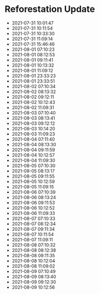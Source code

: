 # Reforestation Update

- 2021-07-31 10:01:47
- 2021-07-31 10:11:54
- 2021-07-31 10:33:30
- 2021-07-31 11:09:14
- 2021-07-31 15:46:46
- 2021-08-01 07:10:23
- 2021-08-01 08:12:53
- 2021-08-01 09:11:41
- 2021-08-01 10:13:32
- 2021-08-01 11:09:12
- 2021-08-01 23:33:23
- 2021-08-01 23:33:51
- 2021-08-02 07:10:34
- 2021-08-02 08:13:32
- 2021-08-02 09:12:11
- 2021-08-02 10:12:43
- 2021-08-02 11:09:31
- 2021-08-03 07:10:40
- 2021-08-03 08:13:41
- 2021-08-03 09:12:12
- 2021-08-03 10:14:20
- 2021-08-03 11:09:23
- 2021-08-04 07:11:40
- 2021-08-04 08:13:30
- 2021-08-04 09:11:59
- 2021-08-04 10:12:57
- 2021-08-04 11:09:30
- 2021-08-05 07:10:30
- 2021-08-05 08:13:17
- 2021-08-05 09:11:55
- 2021-08-05 10:12:59
- 2021-08-05 11:09:15
- 2021-08-06 07:10:39
- 2021-08-06 08:13:24
- 2021-08-06 09:11:53
- 2021-08-06 10:12:52
- 2021-08-06 11:09:33
- 2021-08-07 07:10:33
- 2021-08-07 08:12:34
- 2021-08-07 09:11:34
- 2021-08-07 10:11:54
- 2021-08-07 11:09:11
- 2021-08-08 07:10:32
- 2021-08-08 08:12:38
- 2021-08-08 09:11:35
- 2021-08-08 10:12:04
- 2021-08-08 11:09:02
- 2021-08-09 07:10:49
- 2021-08-09 08:13:40
- 2021-08-09 09:12:30
- 2021-08-09 10:12:56
